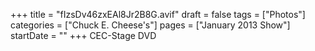 +++
title = "fIzsDv46zxEAl8Jr2B8G.avif"
draft = false
tags = ["Photos"]
categories = ["Chuck E. Cheese's"]
pages = ["January 2013 Show"]
startDate = ""
+++
CEC-Stage DVD

